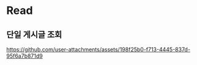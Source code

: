 # Read

## 단일 게시글 조회

https://github.com/user-attachments/assets/198f25b0-f713-4445-837d-95f6a7b871d9
